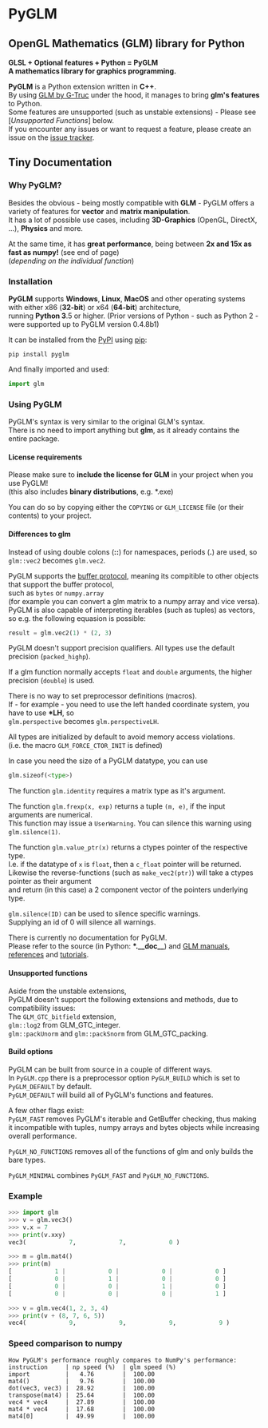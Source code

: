 [//]: # (generated using SlashBack 0.2.0)

# PyGLM  
## OpenGL Mathematics \(GLM\) library for Python  
**GLSL \+ Optional features \+ Python = PyGLM**  
**A mathematics library for graphics programming\.**  
  
**PyGLM** is a Python extension written in **C\+\+**\.   
By using [GLM by G\-Truc](https://glm.g-truc.net) under the hood, it manages to bring **glm's features** to Python\.&nbsp;&nbsp;  
Some features are unsupported \(such as unstable extensions\) \- Please see \[*Unsupported Functions*\] below\.  
If you encounter any issues or want to request a feature, please create an issue on the [issue tracker](https://github.com/Zuzu-Typ/PyGLM/issues)\.  
  
## Tiny Documentation  
### Why PyGLM?  
Besides the obvious \- being mostly compatible with **GLM** \- PyGLM offers a variety of features for **vector** and **matrix manipulation**\.  
It has a lot of possible use cases, including **3D\-Graphics** \(OpenGL, DirectX, \.\.\.\), **Physics** and more\.  
  
At the same time, it has **great performance**, being between **2x and 15x as fast as numpy\!** \(see end of page\)  
\(*depending on the individual function*\)  
### Installation  
**PyGLM** supports **Windows**, **Linux**, **MacOS** and other operating systems with either x86 \(**32\-bit**\) or x64 \(**64\-bit**\) architecture,   
running **Python 3**\.5 or higher\. \(Prior versions of Python \- such as Python 2 \- were supported up to PyGLM version 0\.4\.8b1\)  
  
It can be installed from the [PyPI](https://pypi.python.org/pypi/PyGLM) using [pip](https://pip.pypa.io/en/stable/):  
``` 
pip install pyglm
 ```  
And finally imported and used:  
``` python
import glm
 ```  
### Using PyGLM  
PyGLM's syntax is very similar to the original GLM's syntax\.  
There is no need to import anything but **glm**, as it already contains the entire package\.  
#### License requirements  
Please make sure to **include the license for GLM** in your project when you use PyGLM\!  
\(this also includes **binary distributions**, e\.g\. \*\.exe\)  
  
You can do so by copying either the ``` COPYING ``` or ``` GLM_LICENSE ``` file \(or their contents\) to your project\.  
#### Differences to glm  
Instead of using double colons \(**::**\) for namespaces, periods \(**\.**\) are used, so  
``` glm::vec2 ``` becomes ``` glm.vec2 ```\.  
  
PyGLM supports the [buffer protocol](https://docs.python.org/3/c-api/buffer.html), meaning its compitible to other objects that support the buffer protocol,  
such as ``` bytes ``` or ``` numpy.array ```   
\(for example you can convert a glm matrix to a numpy array and vice versa\)\.  
PyGLM is also capable of interpreting iterables \(such as tuples\) as vectors, so e\.g\. the following equasion is possible:  
``` python
result = glm.vec2(1) * (2, 3)
 ```  
  
PyGLM doesn't support precision qualifiers\. All types use the default precision \(``` packed_highp ```\)\.  
  
If a glm function normally accepts ``` float ``` and ``` double ``` arguments, the higher precision \(``` double ```\) is used\.  
  
There is no way to set preprocessor definitions \(macros\)\.  
If \- for example \- you need to use the left handed coordinate system, you have to use **\*LH**, so  
``` glm.perspective ``` becomes ``` glm.perspectiveLH ```\.  
  
All types are initialized by default to avoid memory access violations\.  
\(i\.e\. the macro ``` GLM_FORCE_CTOR_INIT ``` is defined\)  
  
In case you need the size of a PyGLM datatype, you can use   
``` python
glm.sizeof(<type>)
 ```  
  
The function ``` glm.identity ``` requires a matrix type as it's argument\.  
  
The function ``` glm.frexp(x, exp) ``` returns a tuple ``` (m, e) ```, if the input arguments are numerical\.  
This function may issue a ``` UserWarning ```\. You can silence this warning using ``` glm.silence(1) ```\.  
  
The function ``` glm.value_ptr(x) ``` returns a ctypes pointer of the respective type\.  
I\.e\. if the datatype of ``` x ``` is ``` float ```, then a ``` c_float ``` pointer will be returned\.  
Likewise the reverse\-functions \(such as ``` make_vec2(ptr) ```\) will take a ctypes pointer as their argument  
and return \(in this case\) a 2 component vector of the pointers underlying type\.  
  
``` glm.silence(ID) ``` can be used to silence specific warnings\.  
Supplying an id of 0 will silence all warnings\.  
  
There is currently no documentation for PyGLM\.  
Please refer to the source \(in Python: **\*\.\_\_doc\_\_**\) and [GLM manuals](https://github.com/g-truc/glm/blob/master/manual.md), [references](https://glm.g-truc.net/0.9.9/api/modules.html) and [tutorials](https://learnopengl.com/)\.  
  
#### Unsupported functions  
Aside from the unstable extensions,  
PyGLM doesn't support the following extensions and methods, due to compatibility issues:  
The ``` GLM_GTC_bitfield ``` extension,  
``` glm::log2 ``` from GLM\_GTC\_integer\.  
``` glm::packUnorm ``` and ``` glm::packSnorm ``` from GLM\_GTC\_packing\.  
  
#### Build options  
PyGLM can be built from source in a couple of different ways\.  
In ``` PyGLM.cpp ``` there is a preprocessor option ``` PyGLM_BUILD ``` which is set to ``` PyGLM_DEFAULT ``` by default\.  
``` PyGLM_DEFAULT ``` will build all of PyGLM's functions and features\.  
  
A few other flags exist:  
``` PyGLM_FAST ``` removes PyGLM's iterable and GetBuffer checking, thus making it incompatible with tuples, numpy arrays and bytes objects while increasing overall performance\.  
  
``` PyGLM_NO_FUNCTIONS ``` removes all of the functions of glm and only builds the bare types\.  
  
``` PyGLM_MINIMAL ``` combines ``` PyGLM_FAST ``` and ``` PyGLM_NO_FUNCTIONS ```\.  
  
### Example  
``` Python
>>> import glm
>>> v = glm.vec3()
>>> v.x = 7
>>> print(v.xxy)
vec3(            7,            7,            0 )

>>> m = glm.mat4()
>>> print(m)
[            1 |            0 |            0 |            0 ]
[            0 |            1 |            0 |            0 ]
[            0 |            0 |            1 |            0 ]
[            0 |            0 |            0 |            1 ]

>>> v = glm.vec4(1, 2, 3, 4)
>>> print(v + (8, 7, 6, 5))
vec4(            9,            9,            9,            9 )
 ```  
  
### Speed comparison to numpy  
``` 
How PyGLM's performance roughly compares to NumPy's performance:
instruction     | np speed (%)  | glm speed (%)
import          |   4.76        |  100.00
mat4()          |   9.76        |  100.00
dot(vec3, vec3) |  28.92        |  100.00
transpose(mat4) |  25.64        |  100.00
vec4 * vec4     |  27.89        |  100.00
mat4 * vec4     |  17.68        |  100.00
mat4[0]         |  49.99        |  100.00
 ```